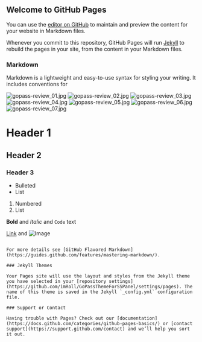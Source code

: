 ## Welcome to GitHub Pages

You can use the [editor on GitHub](https://github.com/imRoll/GoPassThemeForSSPanel/edit/main/docs/index.md) to maintain and preview the content for your website in Markdown files.

Whenever you commit to this repository, GitHub Pages will run [Jekyll](https://jekyllrb.com/) to rebuild the pages in your site, from the content in your Markdown files.

### Markdown

Markdown is a lightweight and easy-to-use syntax for styling your writing. It includes conventions for

![gopass-review_01.jpg](https://i.loli.net/2021/04/25/Nf7ak1gxXDPBut3.jpg)
![gopass-review_02.jpg](https://i.loli.net/2021/04/25/94bHyJGdPArBtT3.jpg)
![gopass-review_03.jpg](https://i.loli.net/2021/04/25/uA1wQPmNW624qt9.jpg)
![gopass-review_04.jpg](https://i.loli.net/2021/04/26/JXxtF1hj6VCLlHU.jpg)
![gopass-review_05.jpg](https://i.loli.net/2021/04/28/GS2pfiDWFz7U6tH.jpg)
![gopass-review_06.jpg](https://i.loli.net/2021/04/28/tObiC3MacKjnkzu.jpg)
![gopass-review_07.jpg](https://i.loli.net/2021/04/28/AD9cPQOCj32oy1w.jpg)


# Header 1
## Header 2
### Header 3

- Bulleted
- List

1. Numbered
2. List

**Bold** and _Italic_ and `Code` text

[Link](url) and ![Image](src)
```

For more details see [GitHub Flavored Markdown](https://guides.github.com/features/mastering-markdown/).

### Jekyll Themes

Your Pages site will use the layout and styles from the Jekyll theme you have selected in your [repository settings](https://github.com/imRoll/GoPassThemeForSSPanel/settings/pages). The name of this theme is saved in the Jekyll `_config.yml` configuration file.

### Support or Contact

Having trouble with Pages? Check out our [documentation](https://docs.github.com/categories/github-pages-basics/) or [contact support](https://support.github.com/contact) and we’ll help you sort it out.
